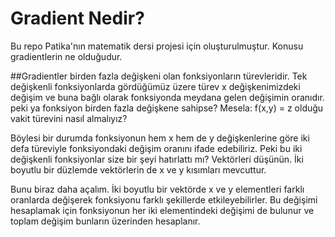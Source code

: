 # Gradient Nedir?
Bu repo Patika'nın matematik dersi projesi için oluşturulmuştur. Konusu gradientlerin ne olduğudur.

##Gradientler birden fazla değişkeni olan fonksiyonların türevleridir.
Tek değişkenli fonksiyonlarda gördüğümüz üzere türev x değişkenimizdeki değişim ve buna bağlı olarak fonksiyonda meydana gelen değişimin oranıdır. peki ya fonksiyon birden fazla değişkene sahipse? Mesela: 
f(x,y) = z olduğu vakit türevini nasıl almalıyız?

Böylesi bir durumda fonksiyonun hem x hem de y değişkenlerine göre iki defa türeviyle fonksiyondaki değişim oranını ifade edebiliriz. Peki bu iki değişkenli fonksiyonlar size bir şeyi hatırlattı mı? Vektörleri düşünün. İki boyutlu bir düzlemde vektörlerin de x ve y kısımları mevcuttur.

Bunu biraz daha açalım. İki boyutlu bir vektörde x ve y elementleri farklı oranlarda değişerek fonksiyonu farklı şekillerde etkileyebilirler. Bu değişimi hesaplamak için fonksiyonun her iki elementindeki değişimi de bulunur ve toplam değişim bunların üzerinden hesaplanır.
